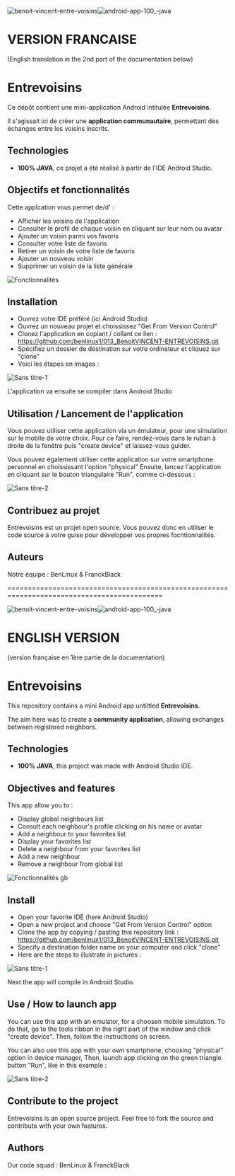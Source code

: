 ![benoit-vincent-entre-voisins](https://github.com/benlinux1/013_BenoitVINCENT-ENTREVOISINS/assets/78255467/40ab4f1d-de90-461c-85ab-f55913d437c7)![android-app-100_-java](https://github.com/benlinux1/013_BenoitVINCENT-ENTREVOISINS/assets/78255467/149d3ea6-2a40-49e8-a7cc-a8cabab1f251)

# VERSION FRANCAISE
(English translation in the 2nd part of the documentation below)

# Entrevoisins

Ce dépôt contient une mini-application Android intitulée **Entrevoisins**.

Il s'agissait ici de créer une **application communautaire**, permettant des échanges entre les voisins inscrits.

## Technologies
- **100% JAVA**, ce projet a été réalisé à partir de l'IDE Android Studio.


## Objectifs et fonctionnalités

Cette applcation vous permet de/d' :

- Afficher les voisins de l'application
- Consulter le profil de chaque voisin en cliquant sur leur nom ou avatar
- Ajouter un voisin parmi vos favoris
- Consulter votre liste de favoris
- Retirer un voisin de votre liste de favoris
- Ajouter un nouveau voisin
- Supprimer un voisin de la liste générale

![Fonctionnalités](https://user-images.githubusercontent.com/78255467/163198277-585066ca-6ddb-4857-95c3-bb0dba4fb3bb.png)


## Installation
- Ouvrez votre IDE préféré (ici Android Studio)
- Ouvrez un nouveau projet et choississez "Get From Version Control"
- Clonez l'application en copiant / collant ce lien : https://github.com/benlinux1/013_BenoitVINCENT-ENTREVOISINS.git
- Spécifiez un dossier de destination sur votre ordinateur et cliquez sur "clone"
- Voici les étapes en images :

![Sans titre-1](https://user-images.githubusercontent.com/78255467/163190059-da88648f-1973-478d-bb77-b718449825a3.png)

L'application va ensuite se compiler dans Android Studio


## Utilisation / Lancement de l'application

Vous pouvez utiliser cette application via un émulateur, pour une simulation sur le mobile de votre choix.
Pour ce faire, rendez-vous dans le ruban à droite de la fenêtre puis "create device" et laissez-vous guider.

Vous pouvez également utiliser cette application sur votre smartphone personnel en choississant l'option "physical"
Ensuite, lancez l'application en cliquant sur le bouton triangulaire "Run", comme ci-dessous :

![Sans titre-2](https://user-images.githubusercontent.com/78255467/163193524-89842086-ca39-475c-afc2-e39e3e586f68.png)


## Contribuez au projet

Entrevoisins est un projet open source. Vous pouvez donc en utiliser le code source à votre guise pour développer vos propres focntionnalités.

## Auteurs

Notre équipe : BenLinux & FranckBlack


============================================================================================

![benoit-vincent-entre-voisins](https://github.com/benlinux1/013_BenoitVINCENT-ENTREVOISINS/assets/78255467/40ab4f1d-de90-461c-85ab-f55913d437c7)![android-app-100_-java](https://github.com/benlinux1/013_BenoitVINCENT-ENTREVOISINS/assets/78255467/149d3ea6-2a40-49e8-a7cc-a8cabab1f251)


# ENGLISH VERSION
(version française en 1ère partie de la documentation)

# Entrevoisins

This repository contains a mini Android app untiltled **Entrevoisins**.

The aim here was to create a **community application**, allowing exchanges between registered neighbors.

## Technologies
- **100% JAVA**, this project was made with Android Studio IDE.


## Objectives and features

This app allow you to :

- Display global neighbours list
- Consult each neighbour's profile clicking on his name or avatar
- Add a neighbour to your favorites list
- Display your favorites list
- Delete a neighbour from your favorites list
- Add a new neighbour
- Remove a neighbour from global list

![Fonctionnalités gb](https://user-images.githubusercontent.com/78255467/163202157-25bf037d-efa5-457f-9e59-2d00a503261c.png)


## Install
- Open your favorite IDE (here Android Studio)
- Open a new project and choose "Get From Version Control" option
- Clone the app by copying / pasting this repository link : https://github.com/benlinux1/013_BenoitVINCENT-ENTREVOISINS.git
- Specify a destination folder name on your computer and click "clone"
- Here are the steps to illustrate in pictures :

![Sans titre-1](https://user-images.githubusercontent.com/78255467/163190059-da88648f-1973-478d-bb77-b718449825a3.png)

Next the app will compile in Android Studio.


## Use / How to launch app

You can use this app with an emulator, for a choosen mobile simulation.
To do that, go to the tools ribbon in the right part of the window and click "create device". Then, follow the instructions on screen.

You can also use this app with your own smartphone, choosing "physical" option in device manager, 
Then, launch app clicking on the green triangle button "Run", like in this example :

![Sans titre-2](https://user-images.githubusercontent.com/78255467/163193524-89842086-ca39-475c-afc2-e39e3e586f68.png)


## Contribute to the project

Entrevoisins is an open source project. Feel free to fork the source and contribute with your own features.

## Authors

Our code squad : BenLinux & FranckBlack
